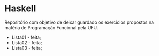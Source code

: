 # Haskell
Repositório com objetivo de deixar guardado os exercícios propostos na matéria de Programação Funcional pela UFU.

* Lista01 - feita;
* Lista02 - feita;
* Lista03 - feita;
